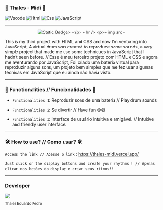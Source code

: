 ### 🎵 Thales - Midi 🎵

![Vscode](https://img.shields.io/badge/Visual_Studio_Code-0078D4?style=for-the-badge&logo=visual%20studio%20code&logoColor=white)
![Html](https://img.shields.io/badge/HTML5-E34F26?style=for-the-badge&logo=html5&logoColor=white)
![Css](https://img.shields.io/badge/CSS3-1572B6?style=for-the-badge&logo=css3&logoColor=white)
![JavaScript](https://img.shields.io/badge/JavaScript-323330?style=for-the-badge&logo=javascript&logoColor=F7DF1E)

---

<p align="center">
<img src="https://img.shields.io/badge/Status-Complete-green20%25" alt="Static Badge>
</p>

---
 
![Mid Preview](thales-mid.png)
 
This is my third project with HTML and CSS and now I'm venturing into JavaScript,
A virtual drum was created to reproduce some sounds, a very simple project that made me use some techniques
in JavaScript that I hadn't seen before. // Esse é meu terceiro projeto com HTML e CSS e agora me aventurando por JavaScript,
Foi criado uma bateria virtual para reproduzir alguns sons, um projeto bem simples que me fez usar algumas técnicas
em JavaScript que eu ainda não havia visto.

---

### 🔨 Functionalities // Funcionalidades 🔨

- `Functionalities 1`: Reproduzir sons de uma bateria // Play drum sounds
 
- `Functionalities 2`: Se divertir // Have fun 😅😅
 
- `Functionalities 3`: Interface de usuário intuitiva e amigável. // Intuitive and friendly user interface.

---

### 🛠️ How to use? // Como usar? 🛠️ 

`Access the link // Acesse o link` : https://thales-midi.vercel.app/

`Just click on the display buttons and create your rhythms!! // Apenas clicar nos botões do display e criar seus ritmos!!`

---

### Developer
 [<img loading="lazy" src="https://avatars.githubusercontent.com/u/89024257?v=4" width=115><br><sub>Thales Eduardo Pedro</sub>](https://github.com/thales32k0)
